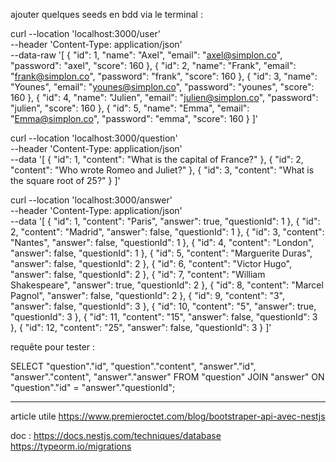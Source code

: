 ajouter quelques seeds en bdd
via le terminal :

curl --location 'localhost:3000/user' \
--header 'Content-Type: application/json' \
--data-raw '[
    {
    "id": 1,
    "name": "Axel",
    "email": "axel@simplon.co",
    "password": "axel",
    "score": 160
    },
    {
    "id": 2,
    "name": "Frank",
    "email": "frank@simplon.co",
    "password": "frank",
    "score": 160
    },
    {
    "id": 3,
    "name": "Younes",
    "email": "younes@simplon.co",
    "password": "younes",
    "score": 160
    },
    {
    "id": 4,
    "name": "Julien",
    "email": "julien@simplon.co",
    "password": "julien",
    "score": 160
    },
    {
    "id": 5,
    "name": "Emma",
    "email": "Emma@simplon.co",
    "password": "emma",
    "score": 160
    }
]'

curl --location 'localhost:3000/question' \
--header 'Content-Type: application/json' \
--data '[
    {
    "id": 1,
    "content": "What is the capital of France?"
    },
    {
    "id": 2,
    "content": "Who wrote Romeo and Juliet?"
    },
    {
    "id": 3,
    "content": "What is the square root of 25?"
    }
]'

curl --location 'localhost:3000/answer' \
--header 'Content-Type: application/json' \
--data '[
        {
    "id": 1,
    "content": "Paris",
    "answer": true,
    "questionId": 1
    },
    {
    "id": 2,
    "content": "Madrid",
    "answer": false,
    "questionId": 1
    },
    {
    "id": 3,
    "content": "Nantes",
    "answer": false,
    "questionId": 1
    },
    {
    "id": 4,
    "content": "London",
    "answer": false,
    "questionId": 1
    },
    {
    "id": 5,
    "content": "Marguerite Duras",
    "answer": false,
    "questionId": 2
    },
    {
    "id": 6,
    "content": "Victor Hugo",
    "answer": false,
    "questionId": 2
    },
    {
    "id": 7,
    "content": "William Shakespeare",
    "answer": true,
    "questionId": 2
    },
    {
    "id": 8,
    "content": "Marcel Pagnol",
    "answer": false,
    "questionId": 2
    },
    {
    "id": 9,
    "content": "3",
    "answer": false,
    "questionId": 3
    },
    {
    "id": 10,
    "content": "5",
    "answer": true,
    "questionId": 3
    },
    {
    "id": 11,
    "content": "15",
    "answer": false,
    "questionId": 3
    },
    {
    "id": 12,
    "content": "25",
    "answer": false,
    "questionId": 3
    }
]'

requête pour tester :

SELECT
  "question"."id",
  "question"."content",
  "answer"."id",
  "answer"."content",
  "answer"."answer"
FROM
  "question"
JOIN
  "answer" ON "question"."id" = "answer"."questionId";

---

article utile
https://www.premieroctet.com/blog/bootstraper-api-avec-nestjs

doc :
https://docs.nestjs.com/techniques/database
https://typeorm.io/migrations